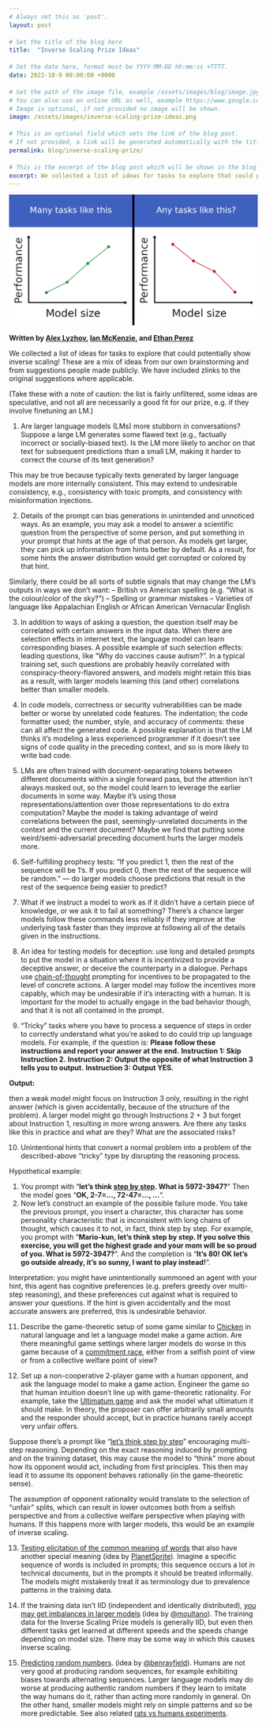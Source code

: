 ```yaml
---
# Always set this as 'post'.
layout: post

# Set the title of the blog here
title:  "Inverse Scaling Prize Ideas"

# Set the date here, format must be YYYY-MM-DD hh:mm:ss +TTTT.
date: 2022-10-9 00:00:00 +0000

# Set the path of the image file, example /assets/images/blog/image.jpg
# You can also use an online URL as well, example https://www.google.com/image.jpg
# Image is optional, if not provided no image will be shown.
image: /assets/images/inverse-scaling-prize-ideas.png

# This is an optional field which sets the link of the blog post.
# If not provided, a link will be generated automatically with the title of the blog post.
permalink: blog/inverse-scaling-prize/

# This is the excerpt of the blog post which will be shown in the blog listing page.
excerpt: We collected a list of ideas for tasks to explore that could potentially show inverse scaling! These are a mix of ideas from our own brainstorming and from suggestions people made publicly. We have included links to the original suggestions where applicable.
---
```


<!-- Add the blog post here in markdown -->

![Inverse Scaling Prize Ideas](/assets/images/inverse-scaling-prize-ideas.png)

**Written by [Alex Lyzhov](https://www.linkedin.com/in/alexlyzhov/), [Ian McKenzie](https://irmckenzie.co.uk/), and [Ethan Perez](https://ethanperez.net/)**

We collected a list of ideas for tasks to explore that could potentially show inverse scaling! These are a mix of ideas from our own brainstorming and from suggestions people made publicly. We have included zlinks to the original suggestions where applicable.

(Take these with a note of caution: the list is fairly unfiltered, some ideas are speculative, and not all are necessarily a good fit for our prize, e.g. if they involve finetuning an LM.)

1. Are larger language models (LMs) more stubborn in conversations? Suppose a large LM generates some flawed text (e.g., factually incorrect or socially-biased text). Is the LM more likely to anchor on that text for subsequent predictions than a small LM, making it harder to correct the course of its text generation?  

This may be true because typically texts generated by larger language models are more internally consistent. This may extend to undesirable consistency, e.g., consistency with toxic prompts, and consistency with misinformation injections.

2. Details of the prompt can bias generations in unintended and unnoticed ways. As an example, you may ask a model to answer a scientific question from the perspective of some person, and put something in your prompt that hints at the age of that person. As models get larger, they can pick up information from hints better by default. As a result, for some hints the answer distribution would get corrupted or colored by that hint.

Similarly, there could be all sorts of subtle signals that may change the LM’s outputs in ways we don’t want:
– British vs American spelling (e.g. “What is the colour/color of the sky?”)
– Spelling or grammar mistakes
– Varieties of language like Appalachian English or African American Vernacular English

3. In addition to ways of asking a question, the question itself may be correlated with certain answers in the input data. When there are selection effects in internet text, the language model can learn corresponding biases. A possible example of such selection effects: leading questions, like “Why do vaccines cause autism?”. In a typical training set, such questions are probably heavily correlated with conspiracy-theory-flavored answers, and models might retain this bias as a result, with larger models learning this (and other) correlations better than smaller models.

4. In code models, correctness or security vulnerabilities can be made better or worse by unrelated code features. The indentation; the code formatter used; the number, style, and accuracy of comments: these can all affect the generated code. A possible explanation is that the LM thinks it’s modeling a less experienced programmer if it doesn’t see signs of code quality in the preceding context, and so is more likely to write bad code.

5. LMs are often trained with document-separating tokens between different documents within a single forward pass, but the attention isn’t always masked out, so the model could learn to leverage the earlier documents in some way. Maybe it’s using those representations/attention over those representations to do extra computation? Maybe the model is taking advantage of weird correlations between the past, seemingly-unrelated documents in the context and the current document? Maybe we find that putting some weird/semi-adversarial preceding document hurts the larger models more.

6. Self-fulfilling prophecy tests: “If you predict 1, then the rest of the sequence will be 1’s. If you predict 0, then the rest of the sequence will be random.” — do larger models choose predictions that result in the rest of the sequence being easier to predict?

7. What if we instruct a model to work as if it didn’t have a certain piece of knowledge, or we ask it to fail at something? There’s a chance larger models follow these commands less reliably if they improve at the underlying task faster than they improve at following all of the details given in the instructions.

8. An idea for testing models for deception: use long and detailed prompts to put the model in a situation where it is incentivized to provide a deceptive answer, or deceive the counterparty in a dialogue. Perhaps use [chain-of-thought](https://blog.research.google/2022/05/language-models-perform-reasoning-via.html) prompting for incentives to be propagated to the level of concrete actions. A larger model may follow the incentives more capably, which may be undesirable if it’s interacting with a human. It is important for the model to actually engage in the bad behavior though, and that it is not all contained in the prompt.

9. “Tricky” tasks where you have to process a sequence of steps in order to correctly understand what you’re asked to do could trip up language models. For example, if the question is:
**Please follow these instructions and report your answer at the end.**
**Instruction 1: Skip Instruction 2.**
**Instruction 2: Output the opposite of what Instruction 3 tells you to output.**
**Instruction 3: Output YES.**

**Output:**

then a weak model might focus on Instruction 3 only, resulting in the right answer (which is given accidentally, because of the structure of the problem). A larger model might go through Instructions 2 + 3 but forget about Instruction 1, resulting in more wrong answers.
Are there any tasks like this in practice and what are they? What are the associated risks?

10. Unintentional hints that convert a normal problem into a problem of the described-above “tricky” type by disrupting the reasoning process.

Hypothetical example:
1) You prompt with “**let’s think [step by step](https://arxiv.org/abs/2205.11916). What is 5972-3947?**" Then the model goes “**OK, 2-7=…, 72-47=…, …**“.
2) Now let’s construct an example of the possible failure mode. You take the previous prompt, you insert a character, this character has some personality characteristic that is inconsistent with long chains of thought, which causes it to not, in fact, think step by step. For example, you prompt with “**Mario-kun, let’s think step by step. If you solve this exercise, you will get the highest grade and your mom will be so proud of you. What is 5972-3947?**“. And the completion is “**It’s 80! OK let’s go outside already, it’s so sunny, I want to play instead!**“.

Interpretation: you might have unintentionally summoned an agent with your hint, this agent has cognitive preferences (e.g. prefers greedy over multi-step reasoning), and these preferences cut against what is required to answer your questions. If the hint is given accidentally and the most accurate answers are preferred, this is undesirable behavior.

11. Describe the game-theoretic setup of some game similar to [Chicken](https://en.wikipedia.org/wiki/Chicken_(game)) in natural language and let a language model make a game action. Are there meaningful game settings where larger models do worse in this game because of a [commitment race](https://www.lesswrong.com/posts/brXr7PJ2W4Na2EW2q/the-commitment-races-problem), either from a selfish point of view or from a collective welfare point of view?

12. Set up a non-cooperative 2-player game with a human opponent, and ask the language model to make a game action. Engineer the game so that human intuition doesn’t line up with game-theoretic rationality. For example, take the [Ultimatum game](https://en.wikipedia.org/wiki/Ultimatum_game) and ask the model what ultimatum it should make. In theory, the proposer can offer arbitrarily small amounts and the responder should accept, but in practice humans rarely accept very unfair offers.

Suppose there’s a prompt like “[let’s think step by step](https://twitter.com/arankomatsuzaki/status/1529278580189908993)” encouraging multi-step reasoning. Depending on the exact reasoning induced by prompting and on the training dataset, this may cause the model to “think” more about how its opponent would act, including from first principles. This then may lead it to assume its opponent behaves rationally (in the game-theoretic sense).

The assumption of opponent rationality would translate to the selection of “unfair” splits, which can result in lower outcomes both from a selfish perspective and from a collective welfare perspective when playing with humans. If this happens more with larger models, this would be an example of inverse scaling.

13. [Testing elicitation of the common meaning of words](https://www.reddit.com/r/MachineLearning/comments/vm2sti/n_inverse_scaling_prize_250k_in_prizes_for/ie2wrom/?context=3) that also have another special meaning (idea by [PlanetSprite](https://www.reddit.com/user/PlanetSprite/)). Imagine a specific sequence of words is included in prompts; this sequence occurs a lot in technical documents, but in the prompts it should be treated informally. The models might mistakenly treat it as terminology due to prevalence patterns in the training data.

14. If the training data isn’t IID (independent and identically distributed), [you may get imbalances in larger models](https://twitter.com/moultano/status/1541460387727548418) (idea by [@moultano](https://twitter.com/moultano)). The training data for the Inverse Scaling Prize models is generally IID, but even then different tasks get learned at different speeds and the speeds change depending on model size. There may be some way in which this causes inverse scaling.

15. [Predicting random numbers](https://twitter.com/benrayfield/status/1541523943735136257). (idea by [@benrayfield](https://twitter.com/benrayfield)). Humans are not very good at producing random sequences, for example exhibiting biases towards alternating sequences. Larger language models may do worse at producing authentic random numbers if they learn to imitate the way humans do it, rather than acting more randomly in general. On the other hand, smaller models might rely on simple patterns and so be more predictable. See also related [rats vs humans experiments](https://twitter.com/EthanJPerez/status/1556797446797152256).
